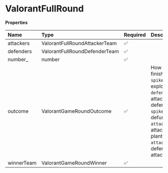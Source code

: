 # ValorantFullRound

**Properties**

| Name       | Type                          | Required | Description                                                                                                                                                                                                                                                                                      |
| :--------- | :---------------------------- | :------- | :----------------------------------------------------------------------------------------------------------------------------------------------------------------------------------------------------------------------------------------------------------------------------------------------- |
| attackers  | ValorantFullRoundAttackerTeam | ✅       |                                                                                                                                                                                                                                                                                                  |
| defenders  | ValorantFullRoundDefenderTeam | ✅       |                                                                                                                                                                                                                                                                                                  |
| number\_   | number                        | ✅       |                                                                                                                                                                                                                                                                                                  |
| outcome    | ValorantGameRoundOutcome      | ✅       | How was the round finished. <br/>`spike_exploded`: spike exploded <br/>`defenders_eliminated`: attackers killed all defenders <br/>`spike_defused`: spike defused <br/>`attack_timeout`: attackers failed to plant the spike in time <br/>`attackers_eliminated`: defenders killed all attackers |
| winnerTeam | ValorantGameRoundWinner       | ✅       |                                                                                                                                                                                                                                                                                                  |
